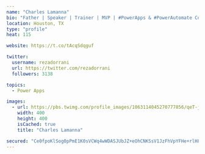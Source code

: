 ```yaml
---
name: "Charles Lamanna"
bio: "Father | Speaker | Trainer | MVP | #PowerApps & #PowerAutomate Community Super User | YouTuber Right-pointing triangle http://youtube.com/c/rezadorrani | Learn - Share - Clockwise rightwards and leftwards open circle arrows"
location: Houston, TX
type: "profile"
heat: 115

website: https://t.co/tAcqSdqguf

twitter:
  username: rezadorrani
  url: https://twitter.com/rezadorrani
  followers: 3138

topics:
  - Power Apps

images:
  - url: https://pbs.twimg.com/profile_images/1063114045270777856/qeT-jpWr_400x400.jpg
    width: 400
    height: 400
    isCached: true
    title: "Charles Lamanna"

secured: "Ce0fpoKlSog0pPmE1K0sVCWq4wWDASJUbJZ+eOhCNKSsV1JzFhVpYFHe+rlH8gc50+AVZNXckugZYkz85OL+YR/zOugoIw6ehe/uvP/zxHAOywFKwYljLRT6fNmtUqbfCm1T5Q2LJRF1m9e88Ehaa+ZK+bQgs5vz1T4cq3bdP5dJogIakwTcwPDOo80CXCucaqc6VQO29fH2bjVvUAIBvMomI+5BUnGITwouUBw/Lud1pPJFbJ74Ozlk0LnDKWlln90QrJ7e3bIaZXfzAKLJeQdGUreUPlgT3F2Pc33A5l5EDJjxe9+LrxeS/8IqrvbKFne50SoebOze3hN1bOrhUU1UCz98P3ZaCPLy+1EJqez1PwDx4mtORF11+FZLD7w8WghprJLh36Qv3LiAQbiEdvGwji9XlvMAQnNm9wsA2FQ=;Uy6ktzgf9wHK8QsODfENKQ=="
---
```


